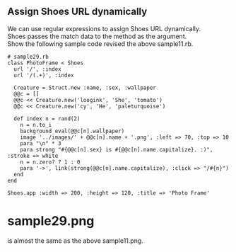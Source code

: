Assign Shoes URL dynamically
----------------------------

We can use regular expressions to assign Shoes URL dynamically. <br>
Shoes passes the match data to the method as the argument.  <br>
Show the following sample code revised the above sample11.rb. <br>

	# sample29.rb
	class PhotoFrame < Shoes
	  url '/', :index
	  url '/(.+)', :index
	
	  Creature = Struct.new :name, :sex, :wallpaper
	  @@c = []
	  @@c << Creature.new('loogink', 'She', 'tomato')
	  @@c << Creature.new('cy', 'He', 'paleturquoise')
	
	  def index n = rand(2)
	    n = n.to_i
	    background eval(@@c[n].wallpaper)
	    image '../images/' + @@c[n].name + '.png', :left => 70, :top => 10
	    para "\n" * 3
	    para strong "#{@@c[n].sex} is #{@@c[n].name.capitalize}. :)", :stroke => white
	    n = n.zero? ? 1 : 0
	    para '->', link(strong(@@c[n].name.capitalize), :click => "/#{n}")
	  end
	end
	
	Shoes.app :width => 200, :height => 120, :title => 'Photo Frame'

 # sample29.png <br>
is almost the same as the above sample11.png. <br>
